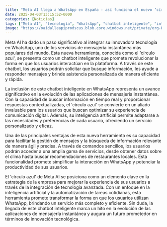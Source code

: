 ```yaml
---
title: "Meta AI llega a WhatsApp en España - así funciona el nuevo ‘círculo azul’ de la aplicación"
date: 2025-04-03T13:15:52+0000
categories: [Noticias]
tags: ["Meta AI", "tecnología", "WhatsApp", "chatbot inteligente", "inteligencia artificial", "mensajería instantánea", "usuarios."]
image: "https://oaidalleapiprodscus.blob.core.windows.net/private/org-HKmKxpuNw3Y88lm4EBrIPq0n/user-ZwiCXOggLL8ZNNKE2g7rXFmV/img-chd320db2L7bFm6HDrZoiUFh.png?st=2025-04-03T12%3A15%3A52Z&se=2025-04-03T14%3A15%3A52Z&sp=r&sv=2024-08-04&sr=b&rscd=inline&rsct=image/png&skoid=d505667d-d6c1-4a0a-bac7-5c84a87759f8&sktid=a48cca56-e6da-484e-a814-9c849652bcb3&skt=2025-04-02T21%3A01%3A53Z&ske=2025-04-03T21%3A01%3A53Z&sks=b&skv=2024-08-04&sig=Op5fhypI%2B2EEgDSBgHyldpWkW8AGTylqEcy/IWlq/aw%3D"
---
```


Meta AI ha dado un paso significativo al integrar su innovadora tecnología en WhatsApp, uno de los servicios de mensajería instantánea más populares del mundo. Esta nueva herramienta, conocida como el 'círculo azul', se presenta como un chatbot inteligente que promete revolucionar la forma en que los usuarios interactúan en la plataforma. A través de este chatbot, los usuarios podrán solicitar que busque información, les ayude a responder mensajes y brinde asistencia personalizada de manera eficiente y rápida.

La inclusión de este chatbot inteligente en WhatsApp representa un avance significativo en la evolución de las aplicaciones de mensajería instantánea. Con la capacidad de buscar información en tiempo real y proporcionar respuestas contextualizadas, el 'círculo azul' se convierte en un aliado invaluable para los usuarios que buscan optimizar su experiencia de comunicación digital. Además, su inteligencia artificial permite adaptarse a las necesidades y preferencias de cada usuario, ofreciendo un servicio personalizado y eficaz.

Una de las principales ventajas de esta nueva herramienta es su capacidad para facilitar la gestión de mensajes y la búsqueda de información relevante de manera ágil y precisa. A través de comandos sencillos, los usuarios podrán acceder a una amplia gama de servicios, desde obtener datos sobre el clima hasta buscar recomendaciones de restaurantes locales. Esta funcionalidad promete simplificar la interacción en WhatsApp y potenciar la productividad de sus usuarios.

El 'círculo azul' de Meta AI se posiciona como un elemento clave en la estrategia de la empresa para mejorar la experiencia de sus usuarios a través de la integración de tecnología avanzada. Con un enfoque en la inteligencia artificial y la automatización de tareas cotidianas, esta herramienta promete transformar la forma en que los usuarios utilizan WhatsApp, brindando un servicio más completo y eficiente. Sin duda, la llegada de este chatbot inteligente marca un hito en la evolución de las aplicaciones de mensajería instantánea y augura un futuro prometedor en términos de innovación tecnológica.
    
